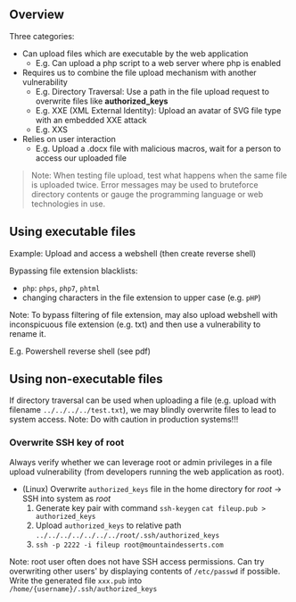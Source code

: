 ## Overview
Three categories:
- Can upload files which are executable by the web application
	- E.g. Can upload a php script to a web server where php is enabled
- Requires us to combine the file upload mechanism with another vulnerability
	- E.g. Directory Traversal: Use a path in the file upload request to overwrite files like **authorized_keys**
	- E.g. XXE (XML External Identity): Upload an avatar of SVG file type with an embedded XXE attack
	- E.g. XXS
- Relies on user interaction
	- E.g. Upload a .docx file with malicious macros, wait for a person to access our uploaded file

> Note: When testing file upload, test what happens when the same file is uploaded twice. Error messages may be used to bruteforce directory contents or gauge the programming language or web technologies in use.

## Using executable files
Example: Upload and access a webshell (then create reverse shell)

Bypassing file extension blacklists:
- `php`: `phps`, `php7`, `phtml`
- changing characters in the file extension to upper case (e.g. `pHP`)

Note: To bypass filtering of file extension, may also upload webshell with inconspicuous file extension (e.g. txt) and then use a vulnerability to rename it.

E.g. Powershell reverse shell (see pdf)

## Using non-executable files

If directory traversal can be used when uploading a file (e.g. upload with filename `../../../../test.txt`), we may blindly overwrite files to lead to system access. 
Note: Do with caution in production systems!!!

### Overwrite SSH key of root
Always verify whether we can leverage root or admin privileges in a file upload vulnerability (from developers running the web application as root).

- (Linux) Overwrite `authorized_keys` file in the home directory for *root* -> SSH into system as *root*
	1. Generate key pair with command 
	   `ssh-keygen`
	   `cat fileup.pub > authorized_keys`
	2. Upload `authorized_keys` to relative path `../../../../../../../root/.ssh/authorized_keys`
	3. `ssh -p 2222 -i fileup root@mountaindesserts.com`

Note: root user often does not have SSH access permissions. Can try overwriting other users' by displaying contents of `/etc/passwd` if possible. Write the generated file `xxx.pub` into `/home/{username}/.ssh/authorized_keys`




